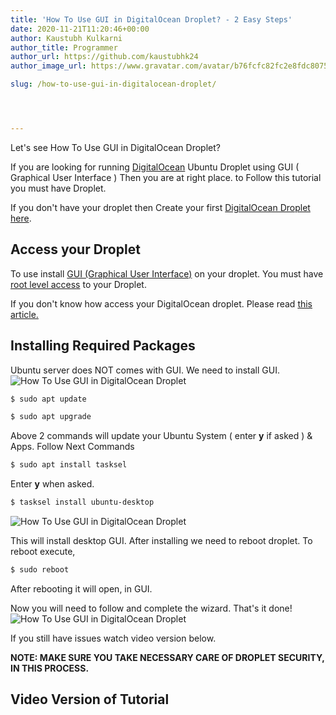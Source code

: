 ```yaml
---
title: 'How To Use GUI in DigitalOcean Droplet? - 2 Easy Steps'
date: 2020-11-21T11:20:46+00:00
author: Kaustubh Kulkarni
author_title: Programmer
author_url: https://github.com/kaustubhk24
author_image_url: https://www.gravatar.com/avatar/b76fcfc82fc2e8fdc8075636f1735f61?s=200

slug: /how-to-use-gui-in-digitalocean-droplet/




---
```

Let's see How To Use GUI in DigitalOcean Droplet? 

If you are looking for running [DigitalOcean](https://m.do.co/c/253fdc8807b5) Ubuntu Droplet using GUI ( Graphical User Interface ) Then you are at right place. to Follow this tutorial you must have Droplet.

If you don't have your droplet then Create your first [DigitalOcean Droplet here](https://blog.kaustubh.codes/how-to-install-lamp-stack-on-digitalocean-ubuntu-20-04/#Creating_Droplet).

## Access your Droplet

To use install [GUI (Graphical User Interface)](https://en.wikipedia.org/wiki/Graphical_user_interface) on your droplet. You must have [root level access](https://en.wikipedia.org/wiki/Superuser) to your Droplet. 

If you don't know how access your DigitalOcean droplet. Please read [this article.](https://blog.kaustubh.codes/how-to-access-digital-ocean-droplet-the-best-way/)

## Installing Required Packages

Ubuntu server does NOT comes with GUI. We need to install GUI.
![How To Use GUI in DigitalOcean Droplet](https://www.kaustubh.codes/imgs/wp-content/uploads/2020/11/image-17.png) 

```vb title="file.vb"
$ sudo apt update
```

```vb title="file.vb"
$ sudo apt upgrade
```

Above 2 commands will update your Ubuntu System ( enter **y** if asked ) & Apps. Follow Next Commands

```vb title="file.vb"
$ sudo apt install tasksel
```

Enter **y** when asked.

```vb title="file.vb"
$ tasksel install ubuntu-desktop
```


![How To Use GUI in DigitalOcean Droplet](https://www.kaustubh.codes/imgs/wp-content/uploads/2020/11/image-16.png)


This will install desktop GUI. After installing we need to reboot droplet. To reboot execute,

```vb title="file.vb"
$ sudo reboot
```

After rebooting it will open, in GUI. 

Now you will need to follow and complete the wizard. That's it done! 
![How To Use GUI in DigitalOcean Droplet](https://www.kaustubh.codes/imgs/wp-content/uploads/2020/11/image-18.png) 

If you still have issues watch video version below.

**NOTE: MAKE SURE YOU TAKE NECESSARY CARE OF DROPLET SECURITY, IN THIS PROCESS.**

## Video Version of Tutorial

